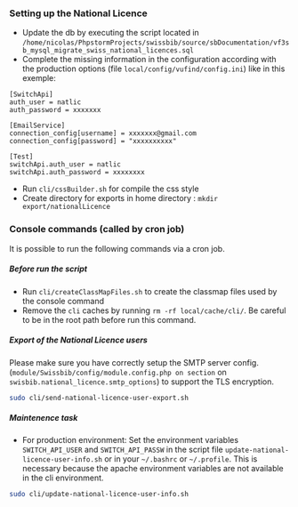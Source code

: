 ###  Setting up the National Licence
- Update the db by executing the script located in `/home/nicolas/PhpstormProjects/swissbib/source/sbDocumentation/vf3sb_mysql_migrate_swiss_national_licences.sql`
- Complete the missing information in the configuration according with the production options
(file `local/config/vufind/config.ini`) like in this exemple:
```
[SwitchApi]
auth_user = natlic
auth_password = xxxxxxx

[EmailService]
connection_config[username] = xxxxxxx@gmail.com
connection_config[password] = "xxxxxxxxxx"

[Test]
switchApi.auth_user = natlic
switchApi.auth_password = xxxxxxxx
```
- Run `cli/cssBuilder.sh` for compile the css style
- Create directory for exports in home directory : `mkdir export/nationalLicence`


### Console commands (called by cron job)
It is possible to run the following commands via a cron job.
##### Before run the script
- Run `cli/createClassMapFiles.sh` to create the classmap files used by the console command
- Remove the `cli` caches by running  `rm -rf local/cache/cli/`. Be careful to be in the root 
path before run this command.

##### Export of the National Licence users
Please make sure you have correctly setup the SMTP server config.
(`module/Swissbib/config/module.config.php on section` on `swisbib.national_licence.smtp_options`) to support the TLS encryption.
```bash
sudo cli/send-national-licence-user-export.sh 
```

##### Maintenence task
- For production environment: Set the environment variables `SWITCH_API_USER` and `SWITCH_API_PASSW` in the script file 
`update-national-licence-user-info.sh` or in your `~/.bashrc` or `~/.profile`. This is necessary because the apache environment variables
 are not available in the cli environment.
```bash
sudo cli/update-national-licence-user-info.sh
``` 


